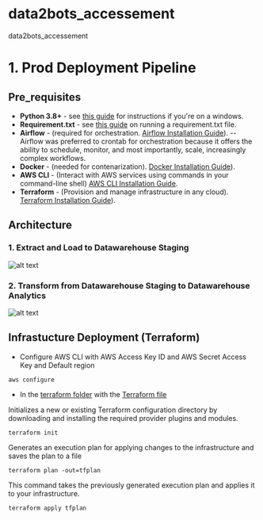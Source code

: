 # data2bots_accessement
data2bots_accessement

# 1. Prod Deployment Pipeline
## Pre_requisites

- **Python 3.8+** - see [this guide](https://docs.python-guide.org/starting/install3/win/) for instructions if you're on a windows. 
- **Requirement.txt** - see [this guide](https://note.nkmk.me/en/python-pip-install-requirements/) on running a requirement.txt file.
- **Airflow** - (required for orchestration. [Airflow Installation Guide](https://airflow.apache.org/docs/apache-airflow/stable/howto/docker-compose/index.html)).
--Airflow was preferred to crontab for orchestration because it offers the ability to schedule, monitor, and most importantly, scale, increasingly complex workflows.
- **Docker** - (needed for contenarization). [Docker Installation Guide](https://docs.docker.com/engine/install/)).
- **AWS CLI** - (Interact with AWS services using commands in your command-line shell) [AWS CLI Installation Guide](https://docs.aws.amazon.com/cli/latest/userguide/getting-started-install.html).
- **Terraform** - (Provision and manage infrastructure in any cloud). [Terraform Installation Guide](https://developer.hashicorp.com/terraform/tutorials/aws-get-started/install-cli)).

## Architecture

### 1. Extract and Load to Datawarehouse Staging
![alt text](https://github.com/abdulqadir100/data2bots_accessement/blob/main/architecture/Screenshot%202023-08-21%20at%2016.51.14.png)

### 2. Transform from Datawarehouse Staging to Datawarehouse Analytics 
![alt text](https://github.com/abdulqadir100/data2bots_accessement/blob/main/architecture/TL.png)

## Infrastucture Deployment (Terraform)

- Configure AWS CLI with AWS Access Key ID and AWS Secret Access Key and  Default region
```
aws configure
```
- In the [terraform folder](https://github.com/abdulqadir100/data2bots_accessement/tree/main/prod/terraform_bot) with the [Terraform file](https://github.com/abdulqadir100/data2bots_accessement/tree/main/prod/terraform_bot/main.tf)

Initializes a new or existing Terraform configuration directory by downloading and installing the required provider plugins and modules.
```
terraform init  
```
Generates an execution plan for applying changes to the infrastructure and saves the plan to a file
```
terraform plan -out=tfplan
```
This command takes the previously generated execution plan and applies it to your infrastructure.
```
terraform apply tfplan  
```
